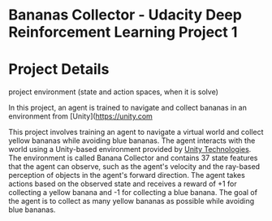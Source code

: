 # Bananas Collector - Udacity Deep Reinforcement Learning Project 1

# Project Details

project environment (state and action spaces, when it is solve)

In this project, an agent is trained to navigate and collect bananas in an environment from [Unity](https://unity.com

This project involves training an agent to navigate a virtual world and collect yellow bananas while avoiding blue bananas. The agent interacts with the world using a Unity-based environment provided by [Unity Technologies](https://unity.com). The environment is called Banana Collector and contains 37 state features that the agent can observe, such as the agent's velocity and the ray-based perception of objects in the agent's forward direction. The agent takes actions based on the observed state and receives a reward of +1 for collecting a yellow banana and -1 for collecting a blue banana. The goal of the agent is to collect as many yellow bananas as possible while avoiding blue bananas.
